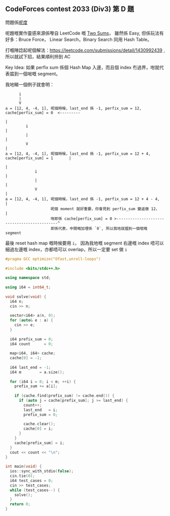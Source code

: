 ## CodeForces contest 2033 (Div3) 第 D 題

問題係[呢度](https://codeforces.com/contest/2033/problem/D)

呢題嘅實作靈感來源係嚟自 LeetCode 嘅 [Two Sums](https://leetcode.com/problems/two-sum/description/)，
雖然係 Easy, 但係玩法有好多：Bruce Force， Linear Search，Binary Search 同用 Hash Table。

打嗰陣諗起呢個解法：https://leetcode.com/submissions/detail/1430992439 ,所以就試下招，結果順利拎到 AC

Key Idea: 如果 perfix sum 係個 Hash Map 入邊，而且個 index 冇過界，咁就代表揾到一個啱嘅 segment。

我地睇一個例子就會明：
```
      i
      |
      V
a = [12, 4, -4, 1], 呢個時候，last_end 係 -1, perfix_sum = 12, cache[perfix_sum] = 0  <---------
                                                                                             |
         i                                                                                   |
         |                                                                                   |
         V                                                                                   |
a = [12, 4, -4, 1], 呢個時候，last_end 係 -1, perfix_sum = 12 + 4, cache[perfix_sum] = 1       |
                                                                                             |
             i                                                                               |
             |                                                                               |
             V                                                                               |
a = [12, 4, -4, 1], 呢個時候，last_end 係 -1, perfix_sum = 12 + 4 - 4,                         |
　　　　　　　　　　　　呢個 moment 就好重要，你會見到 perfix_sum 變返做 12，                         |
                    咁即係 cache[perfix_sum] = 0 >--------------------------------------------^ 
                    即係代表，中間嘅加埋係 `0`, 所以我地就揾到一個啱嘅 segment
```

最後 reset hash map 嘅時候要用 `i`，
因為我地嘅 segment 右邊嘅 index 唔可以細過左邊嘅 index，亦都唔可以 overlap，所以一定要 set 做 `i`

```cpp
#pragma GCC optimize("Ofast,unroll-loops")
  
#include <bits/stdc++.h>
  
using namespace std;
  
using i64 = int64_t;
  
void solve(void) {
  i64 n;
  cin >> n;
  
  vector<i64> a(n, 0);
  for (auto& e : a) {
    cin >> e;
  }
  
  i64 prefix_sum = 0;
  i64 count      = 0;
  
  map<i64, i64> cache;
  cache[0] = -1;
  
  i64 last_end = -1;
  i64 m        = a.size();
  
  for (i64 i = 0; i < m; ++i) {
    prefix_sum += a[i];
  
    if (cache.find(prefix_sum) != cache.end()) {
      if (auto j = cache[prefix_sum]; j >= last_end) {
        count++;
        last_end   = i;
        prefix_sum = 0;
  
        cache.clear();
        cache[0] = i;
      }
    }
    cache[prefix_sum] = i;
  }
  cout << count << "\n";
}
  
int main(void) {
  ios::sync_with_stdio(false);
  cin.tie(0);
  i64 test_cases = 0;
  cin >> test_cases;
  while (test_cases--) {
    solve();
  }
  return 0;
}
```